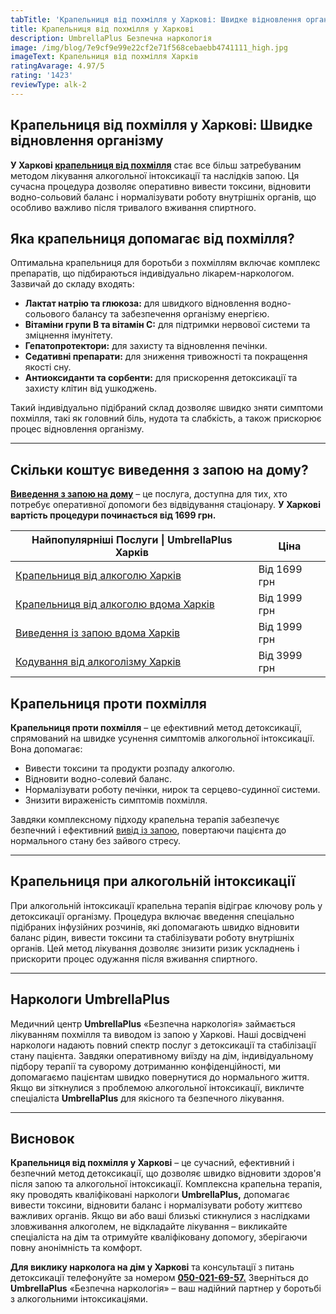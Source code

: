 ```yaml
---
tabTitle: 'Крапельниця від похмілля у Харкові: Швидке відновлення організму'
title: Крапельниця від похмілля у Харкові
description: UmbrellaPlus Безпечна наркологія
image: /img/blog/7e9cf9e99e22cf2e71f568cebaebb4741111_high.jpg
imageText: Крапельниця від похмілля Харків
ratingAvarage: 4.97/5
rating: '1423'
reviewType: alk-2
---
```


## Крапельниця від похмілля у Харкові: Швидке відновлення організму

**У Харкові [крапельниця від похмілля](https://umbrella-plus.com.ua/kharkiv/kapelnica_ot_alkogola_kharkiv/)** стає все більш затребуваним методом лікування алкогольної інтоксикації та наслідків запою. Ця сучасна процедура дозволяє оперативно вивести токсини, відновити водно-сольовий баланс і нормалізувати роботу внутрішніх органів, що особливо важливо після тривалого вживання спиртного.

## Яка крапельниця допомагає від похмілля?

Оптимальна крапельниця для боротьби з похміллям включає комплекс препаратів, що підбираються індивідуально лікарем-наркологом. Зазвичай до складу входять:

* **Лактат натрію та глюкоза:** для швидкого відновлення водно-сольового балансу та забезпечення організму енергією.
* **Вітаміни групи B та вітамін C:** для підтримки нервової системи та зміцнення імунітету.
* **Гепатопротектори:** для захисту та відновлення печінки.
* **Седативні препарати:** для зниження тривожності та покращення якості сну.
* **Антиоксиданти та сорбенти:** для прискорення детоксикації та захисту клітин від ушкоджень.

Такий індивідуально підібраний склад дозволяє швидко зняти симптоми похмілля, такі як головний біль, нудота та слабкість, а також прискорює процес відновлення організму.

***

## Скільки коштує виведення з запою на дому?

**[Виведення з запою на дому](https://umbrella-plus.com.ua/uk/kharkiv/vivod-iz-zapoia-na-domy-kharkiv-ua/)** – це послуга, доступна для тих, хто потребує оперативної допомоги без відвідування стаціонару. **У Харкові вартість процедури починається від 1699 грн.**

| Найпопулярніші Послуги \| UmbrellaPlus Харків                                                                              | Ціна         |
| -------------------------------------------------------------------------------------------------------------------------- | ------------ |
| [Крапельниця від алкоголю Харків](https://umbrella-plus.com.ua/uk/kharkiv/kapelnica_ot_alkogola_kharkiv-ua/)               | Від 1699 грн |
| [Крапельниця від алкоголю вдома Харків](https://umbrella-plus.com.ua/uk/kharkiv/kapelnica_ot_alkogola_na_domy_kharkiv_ua/) | Від 1999 грн |
| [Виведення із запою вдома Харків](https://umbrella-plus.com.ua/uk/kharkiv/vivod-iz-zapoia-na-domy-kharkiv-ua/)             | Від 1999 грн |
| [Кодування від алкоголізму Харків](https://umbrella-plus.com.ua/uk/kharkiv/kodirovka-ot-alkogolia-kharkiv-ua/)             | Від 3999 грн |

## Крапельниця проти похмілля

**Крапельниця проти похмілля** – це ефективний метод детоксикації, спрямований на швидке усунення симптомів алкогольної інтоксикації. Вона допомагає:

* Вивести токсини та продукти розпаду алкоголю.
* Відновити водно-солевий баланс.
* Нормалізувати роботу печінки, нирок та серцево-судинної системи.
* Знизити вираженість симптомів похмілля.

Завдяки комплексному підходу крапельна терапія забезпечує безпечний і ефективний [вивід із запою](https://umbrella-plus.com.ua/uk/kharkiv/vivod-iz-zapoia-kharkiv-ua/), повертаючи пацієнта до нормального стану без зайвого стресу.

***

## Крапельниця при алкогольній інтоксикації

При алкогольній інтоксикації крапельна терапія відіграє ключову роль у детоксикації організму. Процедура включає введення спеціально підібраних інфузійних розчинів, які допомагають швидко відновити баланс рідин, вивести токсини та стабілізувати роботу внутрішніх органів. Цей метод лікування дозволяє знизити ризик ускладнень і прискорити процес одужання після вживання спиртного.

***

## Наркологи UmbrellaPlus

Медичний центр **UmbrellaPlus** «Безпечна наркологія» займається лікуванням похмілля та виводом із запою у Харкові. Наші досвідчені наркологи надають повний спектр послуг з детоксикації та стабілізації стану пацієнта. Завдяки оперативному виїзду на дім, індивідуальному підбору терапії та суворому дотриманню конфіденційності, ми допомагаємо пацієнтам швидко повернутися до нормального життя. Якщо ви зіткнулися з проблемою алкогольної інтоксикації, викличте спеціаліста **UmbrellaPlus** для якісного та безпечного лікування.

***

## Висновок

**Крапельниця від похмілля у Харкові** – це сучасний, ефективний і безпечний метод детоксикації, що дозволяє швидко відновити здоров'я після запою та алкогольної інтоксикації. Комплексна крапельна терапія, яку проводять кваліфіковані наркологи **UmbrellaPlus,** допомагає вивести токсини, відновити баланс і нормалізувати роботу життєво важливих органів. Якщо ви або ваші близькі стикнулися з наслідками зловживання алкоголем, не відкладайте лікування – викликайте спеціаліста на дім та отримуйте кваліфіковану допомогу, зберігаючи повну анонімність та комфорт.

**Для виклику нарколога на дім у Харкові** та консультації з питань детоксикації телефонуйте за номером **[050-021-69-57.](tel:0500216957)** Зверніться до **UmbrellaPlus** «Безпечна наркологія» – ваш надійний партнер у боротьбі з алкогольними інтоксикаціями.
